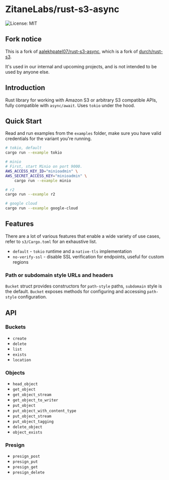 # ZitaneLabs/rust-s3-async

![License: MIT](https://badgers.space/badge/license/MIT)

## Fork notice

This is a fork of [aalekhpatel07/rust-s3-async](https://github.com/aalekhpatel07/rust-s3-async), which is a fork of [durch/rust-s3](https://github.com/durch/rust-s3).

It's used in our internal and upcoming projects, and is not intended to be used by anyone else.

## Introduction

Rust library for working with Amazon S3 or arbitrary S3 compatible APIs, fully compatible with `async/await`. Uses `tokio` under the hood.

## Quick Start

Read and run examples from the `examples` folder, make sure you have valid credentials for the variant you're running.

```bash
# tokio, default
cargo run --example tokio

# minio
# First, start Minio on port 9000.
AWS_ACCESS_KEY_ID="minioadmin" \
AWS_SECRET_ACCESS_KEY="minioadmin" \
    cargo run --example minio

# r2
cargo run --example r2

# google cloud
cargo run --example google-cloud
```

## Features

There are a lot of various features that enable a wide variety of use cases, refer to `s3/Cargo.toml` for an exhaustive list.

+ `default` - `tokio` runtime and a `native-tls` implementation
+ `no-verify-ssl` - disable SSL verification for endpoints, useful for custom regions

### Path or subdomain style URLs and headers

`Bucket` struct provides constructors for `path-style` paths, `subdomain` style is the default. `Bucket` exposes methods for configuring and accessing `path-style` configuration.

## API

### Buckets

- `create`
- `delete`
- `list`
- `exists`
- `location`

### Objects

- `head_object`
- `get_object`
- `get_object_stream`
- `get_object_to_writer`
- `put_object`
- `put_object_with_content_type`
- `put_object_stream`
- `put_object_tagging`
- `delete_object`
- `object_exists`

### Presign

- `presign_post`
- `presign_put`
- `presign_get`
- `presign_delete`
